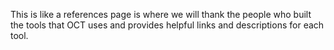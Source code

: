 This is like a references page is where we will thank the people who built the tools that OCT uses and provides helpful links and descriptions for each tool.